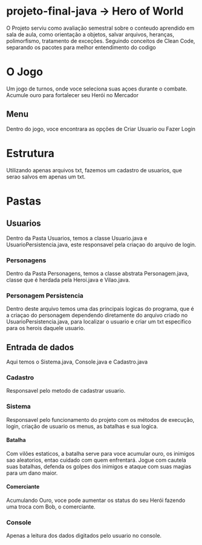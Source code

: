 # projeto-final-java -> Hero of World
O Projeto serviu como avaliação semestral sobre o conteudo aprendido em sala de aula, como orientação a objetos, salvar arquivos, heranças, polimorfismo, tratamento de exceções. Seguindo conceitos de Clean Code, separando os pacotes para melhor entendimento do codigo
# O Jogo
Um jogo de turnos, onde voce seleciona suas açoes durante o combate. Acumule ouro para fortalecer seu Herói no Mercador 
## Menu
Dentro do jogo, voce encontrara as opções de Criar Usuario ou Fazer Login
# Estrutura
Utilizando apenas arquivos txt, fazemos um cadastro de usuarios, que serao salvos em apenas um txt.
# Pastas
## Usuarios
Dentro da Pasta Usuarios, temos a classe Usuario.java e UsuarioPersistencia.java, este responsavel pela criaçao do arquivo de login.
### Personagens
Dentro da Pasta Personagens, temos a classe abstrata Personagem.java, classe que é herdada pela Heroi.java e Vilao.java.
### Personagem Persistencia
Dentro deste arquivo temos uma das principais logicas do programa, que é a criaçao do personagem dependendo diretamente do arquivo criado no UsuarioPersistencia.java, para localizar o usuario e criar um txt especifico para os herois daquele usuario.
## Entrada de dados
Aqui temos o Sistema.java, Console.java e Cadastro.java
### Cadastro
Responsavel pelo metodo de cadastrar usuario.
### Sistema
Responsavel pelo funcionamento do projeto com os métodos de execução, login, criação de usuario os menus, as batalhas e sua logica. 
#### Batalha
Com vilões estaticos, a batalha serve para voce acumular ouro, os inimigos sao aleatorios, entao cuidado com quem enfrentará. Jogue com cautela suas batalhas, defenda os golpes dos inimigos e ataque com suas magias para um dano maior.
#### Comerciante
Acumulando Ouro, voce pode aumentar os status do seu Herói fazendo uma troca com Bob, o comerciante.
### Console
Apenas a leitura dos dados digitados pelo usuario no console.
